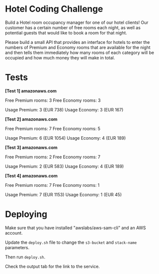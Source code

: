 # Hotel Coding Challenge

Build a Hotel room occupancy manager for one of our hotel clients! Our customer has a certain number of free rooms each night, as well as potential guests that would like to book a room for that night.
 
Please build a small API that provides an interface for hotels to enter the numbers of Premium and Economy rooms that are available for the night and then tells them immediately how many rooms of each category will be occupied and how much money they will make in total.

# Tests
**[Test 1] amazonaws.com**

Free Premium rooms: 3 Free Economy rooms: 3

Usage Premium: 3 (EUR 738) Usage Economy: 3 (EUR 167)

****[Test 2] amazonaws.com****

Free Premium rooms: 7 Free Economy rooms: 5

Usage Premium: 6 (EUR 1054) Usage Economy: 4 (EUR 189)

****[Test 3] amazonaws.com****

Free Premium rooms: 2 Free Economy rooms: 7

Usage Premium: 2 (EUR 583) Usage Economy: 4 (EUR 189)

****[Test 4] amazonaws.com****

Free Premium rooms: 7 Free Economy rooms: 1

Usage Premium: 7 (EUR 1153) Usage Economy: 1 (EUR 45)

# Deploying
Make sure that you have installed "awslabs/aws-sam-cli" and an AWS account.

Update the `deploy.sh` file to change the `s3-bucket` and `stack-name` parameters.

Then run `deploy.sh`.

Check the output tab for the link to the service.
